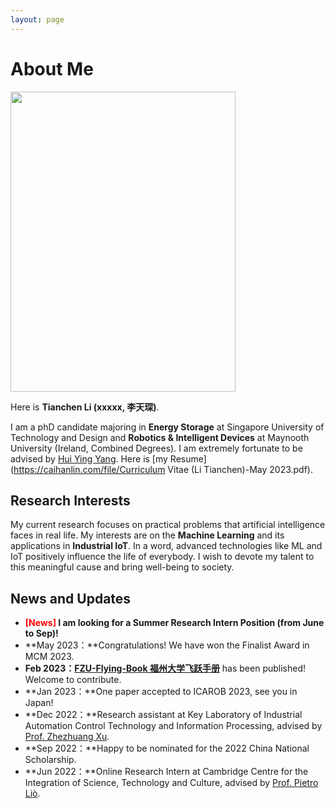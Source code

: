 ```yaml
---
layout: page
---
```


# About Me

<img src="https://tianchenli.com/dog.jpg" class="floatpic" width="360" height="480">

Here is **Tianchen Li (xxxxx, 李天琛)**.

I am a phD candidate majoring in **Energy Storage** at Singapore University of Technology and Design and **Robotics & Intelligent Devices** at Maynooth University (Ireland, Combined Degrees). I am extremely fortunate to be advised by [Hui Ying Yang](https://people.sutd.edu.sg/~yanghuiying). Here is [my Resume](https://caihanlin.com/file/Curriculum Vitae (Li Tianchen)-May 2023.pdf).

## Research Interests

My current research focuses on practical problems that artificial intelligence faces in real life. My interests are on the **Machine Learning** and its applications in **Industrial IoT**. In a word, advanced technologies like ML and IoT positively influence the life of everybody.  I wish to devote my talent to this meaningful cause and bring well-being to society.

## News and Updates

- **<font color='red'>[News]</font> I am looking for a Summer Research Intern Position (from June to Sep)!**
- **May 2023：**Congratulations! We have won the Finalist Award in MCM 2023.
- **Feb 2023：**[**FZU-Flying-Book 福州大学飞跃手册**](https://fzu-fly.online/) has been published! Welcome to contribute.
- **Jan 2023：**One paper accepted to ICAROB 2023, see you in Japan!
- **Dec 2022：**Research assistant at Key Laboratory of Industrial Automation Control Technology and Information Processing, advised by [Prof. Zhezhuang Xu](https://dqxy.fzu.edu.cn/en/info/1009/1072.htm).
- **Sep 2022：**Happy to be nominated for the 2022 China National Scholarship.
- **Jun 2022：**Online Research Intern at Cambridge Centre for the Integration of Science, Technology and Culture, advised by [Prof. Pietro Liò](https://www.cl.cam.ac.uk/~pl219/ ).
